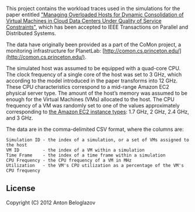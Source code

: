 This project contains the workload traces used in the simulations for the paper entitled
["Managing Overloaded Hosts for Dynamic Consolidation of Virtual Machines in Cloud Data Centers Under Quality of Service Constraints"](http://beloglazov.info/papers/2012-host-overload-detection-tpds.pdf),
which has been accepted to IEEE Transactions on Parallel and Distributed Systems.

The data have originally been provided as a part of the CoMon project,
a monitoring infrastructure for PlanetLab: [http://comon.cs.princeton.edu/](http://comon.cs.princeton.edu/).

The simulated host was assumed to be equipped with a quad-core
CPU. The clock frequency of a single core of the host was set to 3
GHz, which according to the model introduced in the paper transforms
into 12 GHz. These CPU characteristics correspond to a mid-range
Amazon EC2 physical server type. The amount of the host’s memory was
assumed to be enough for the Virtual Machines (VMs) allocated to the
host. The CPU frequency of a VM was randomly set to one of the values
approximately corresponding to [the Amazon EC2 instance types](http://aws.amazon.com/ec2/instance-types/):
1.7 GHz, 2 GHz, 2.4 GHz, and 3 GHz.

The data are in the comma-delimited CSV format, where the columns are:

    Simulation ID - the index of a simulation, or a set of VMs assigned to the host
    VM ID         - the index of a VM within a simulation
    Time Frame    - the index of a time frame within a simulation
    CPU Frequency - the CPU frequency of a VM in MHz
    Utilization   - the VM's CPU utilization as a percentage of the VM's CPU frequency

## License

Copyright (C) 2012 Anton Beloglazov
